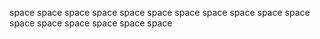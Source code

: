 space
space
space
space
space
space
space
space
space
space
space
space
space
space
space
space
space
